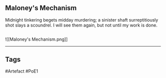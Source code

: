 ## Maloney's Mechanism
Midnight tinkering begets midday murdering;
a sinister shaft surreptitiously shot slays a scoundrel.
I will see them again, but not until my work is done.
##
![[Maloney's Mechanism.png]]

---
## Tags
#Artefact
#PoE1